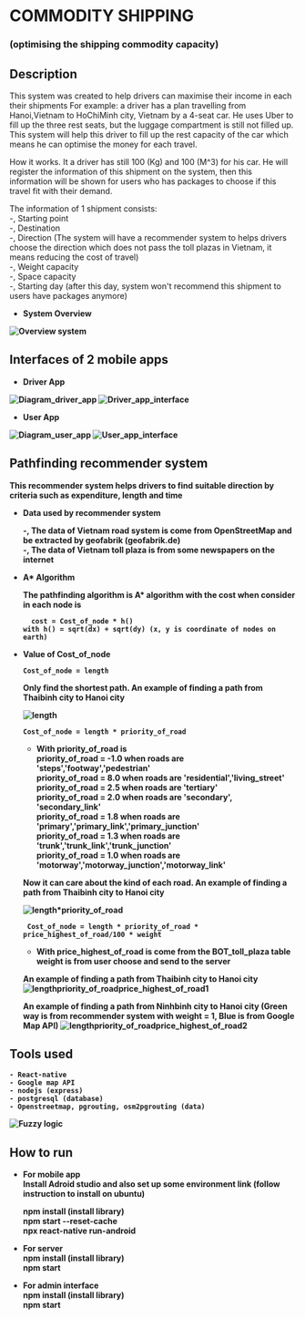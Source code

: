 # COMMODITY SHIPPING
### (optimising the shipping commodity capacity)


## Description
This system was created to help drivers can maximise their income in each their shipments
For example: a driver has a plan travelling from Hanoi,Vietnam to HoChiMinh city, Vietnam by a 4-seat car. He uses Uber to fill up the three rest seats, but the luggage compartment is still not filled up. This system will help this driver to fill up the rest capacity of the car which means he can optimise the money for each travel.

How it works. It a driver has still 100 (Kg) and 100 (M^3) for his car. He will register the information of this shipment on the system, then this information will be shown for users who has packages to choose if this travel fit with their demand.

The information of 1 shipment consists: <br/>
    -, Starting point <br/>
    -, Destination <br/>
    -, Direction (The system will have a recommender system to helps drivers choose the direction which does not pass the toll plazas in Vietnam, it means reducing the cost of travel) <br/>
    -, Weight capacity <br/>
    -, Space capacity <br/>
    -, Starting day (after this day, system won't recommend this shipment to users have packages anymore) <br/>

- <strong> System Overview <strong>

![Overview system](https://gitlab.com/dangha997/commodity_carrier/uploads/22c41974673a5da80ca7221034b84825/image.png)

## Interfaces of 2 mobile apps

- <strong> Driver App <strong>

![Diagram_driver_app](https://gitlab.com/dangha997/commodity_carrier/uploads/105b6366c18e22c8a02606e7db473c2e/image.png)
![Driver_app_interface](https://gitlab.com/dangha997/commodity_carrier/uploads/515356d0c5fdc57faf3ec47e81718da5/Driver_app_interface.png)

- <strong> User App <strong>

![Diagram_user_app](https://gitlab.com/dangha997/commodity_carrier/uploads/960683afd02c1d5837dabeb856dee854/image.png)
![User_app_interface](https://gitlab.com/dangha997/commodity_carrier/uploads/331a9d9c734e3c9d65e8942a2e889702/image.png)


## Pathfinding recommender system  

This recommender system helps drivers to find suitable direction by criteria such as expenditure, length and time

  - <strong> Data used by recommender system <strong> <br/>

    -, The data of Vietnam road system is come from OpenStreetMap and be extracted by geofabrik (geofabrik.de)<br/>
    -, The data of Vietnam toll plaza is from some newspapers on the internet <br/>

  - <strong> A* Algorithm <strong> <br/>

    The pathfinding algorithm is A* algorithm with the cost when consider in each node is <br/>

          cost = Cost_of_node * h()
        with h() = sqrt(dx) + sqrt(dy) (x, y is coordinate of nodes on earth)

  - <strong> Value of Cost_of_node <strong> <br/>

        Cost_of_node = length

    Only find the shortest path. An example of finding a path from Thaibinh city to Hanoi city <br/>

    ![length](https://gitlab.com/dangha997/commodity_carrier/uploads/78cde2d617c5967b31c44c7b0ba30b6d/image.png)

        Cost_of_node = length * priority_of_road

    - With priority_of_road is <br/>
      priority_of_road = -1.0 when roads are 'steps','footway','pedestrian' <br/>
      priority_of_road = 8.0 when roads are 'residential','living_street' <br/> 
      priority_of_road = 2.5 when roads are 'tertiary' <br/>
      priority_of_road = 2.0 when roads are 'secondary', 'secondary_link' <br/>
      priority_of_road = 1.8 when roads are 'primary','primary_link','primary_junction' <br/>
      priority_of_road = 1.3 when roads are 'trunk','trunk_link','trunk_junction' <br/>
      priority_of_road = 1.0 when roads are 'motorway','motorway_junction','motorway_link' <br/>


    Now it can care about the kind of each road. An example of finding a path from Thaibinh city to Hanoi city <br/>

    ![length*priority_of_road](https://gitlab.com/dangha997/commodity_carrier/uploads/53023afa0069a1fa20951c09f50a554c/image.png)

         Cost_of_node = length * priority_of_road * price_highest_of_road/100 * weight

    - With price_highest_of_road is come from the BOT_toll_plaza table
          weight is from user choose and send to the server

    An example of finding a path from Thaibinh city to Hanoi city
    ![length*priority_of_road*price_highest_of_road1](https://gitlab.com/dangha997/commodity_carrier/uploads/ad81581ea87f5ede8cc50f56c44b6bcd/image.png)

    An example of finding a path from Ninhbinh city to Hanoi city (Green way is from recommender system with weight = 1, Blue is from Google Map API)
    ![length*priority_of_road*price_highest_of_road2](https://gitlab.com/dangha997/commodity_carrier/uploads/3d18090cdb7bee4d3a5d71e0541a017c/image.png)

## Tools used
    - React-native
    - Google map API
    - nodejs (express)
    - postgresql (database)
    - Openstreetmap, pgrouting, osm2pgrouting (data)

![Fuzzy logic](https://gitlab.com/dangha997/commodity_carrier/uploads/a39b0165c3e26a998d9bff9b273b485c/image.png)

## How to run

  - For mobile app <br/>
    Install Adroid studio and also set up some environment link (follow instruction to install on ubuntu)

    npm install (install library) <br/>
    npm start --reset-cache <br/>
    npx react-native run-android <br/>

  - For server <br/>
    npm install (install library) <br/>
    npm start

  - For admin interface  <br/>
    npm install (install library) <br/>
    npm start <br/>

